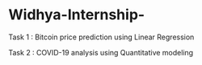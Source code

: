 # Widhya-Internship-

Task 1 : Bitcoin price prediction using Linear Regression 

Task 2 : COVID-19 analysis using Quantitative modeling
